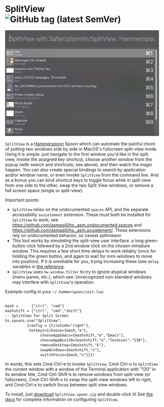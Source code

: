 # SplitView   ![GitHub tag (latest SemVer)](https://img.shields.io/github/tag/jdtsmith/SplitView.svg?label=Version)


![SplitView in Action](https://raw.githubusercontent.com/jdtsmith/SplitView/master/sv.png)

`SplitView` is a [Hammerspoon](https://www.hammerspoon.org) Spoon which can automate the painful chore of putting two windows side by side in MacOS's fullscreen split-view mode.  Using it is simple: just navigate to the first window you'd like in the split view, invoke the assigned key shortcut, choose another window from the popup (with search and shortcuts; see above), and then watch the magic happen. You can also create special bindings to search by application and/or window name, or even invoke `SplitView` from the command line.  And as a bonus you can bind shortcut keys to toggle focus while in split view from one side to the other, swap the two Split View windows, or remove a full screen space (single or split-view).

Important points:
* `SplitView` relies on the undocumented `spaces` API, and the separate accessibility `axuielement` extension.  These _must_ both be installed for `SplitView` to work; see https://github.com/asmagill/hs._asm.undocumented.spaces and https://github.com/asmagill/hs._asm.axuielement/.  These extensions rely on undocumented behavior, so caveat splitviewor.
* This tool works by _simulating_ the split-view user interface: a long green-button click followed by a 2nd window click on the chosen miniature window.  This requires a few short time delays to work reliably (once for holding the green button, and again to wait for mini-windows to move into position).  If it is unreliable for you, trying increasing these (see `delay` variables in [the reference](http://htmlpreview.github.io/?https://github.com/jdtsmith/SplitView/blob/master/html/SplitView.html).
* `SplitView` uses `hw.window.filter` to try to ignore atypical windows (menu panes, etc.), which see.  Unrecognized non-standard windows may interfere with `SplitView`'s operation.

Example config in your `~/.hammerspoon/init.lua`:
```

mash =      {"ctrl", "cmd"}
mashshift = {"ctrl", "cmd","shift"}
-- SplitView for Split Screen 
hs.spoons.use("SplitView",
	      {config = {tileSide="right"},
	       hotkeys={choose={mash,"e"},
	       		chooseAppEmacs={mashshift,"e","Emacs"},
	       		chooseAppWin130={mashshift,"o","Terminal","130"},
	       		removeDesktop={mashshift,"k"},
	       		swapWindows={mashshift,"x"},
	       		switchFocus={mash,"x"}}})
```

In words, this sets Cmd-Ctrl-e to invoke `SplitView`, Cmd-Ctrl-o to `SplitView` the current window with a window of the Terminal application with "130" in its window title, Cmd-Ctrl-Shift-k to remove windows from split-view (or fullscreen), Cmd-Ctrl-Shift-x to swap the split-view windows left to right, and Cmd-Ctrl-x to switch focus between split view windows.  

To install, just [download](https://github.com/jdtsmith/SplitView/releases/latest) `SplitView.spoon.zip` and double-click it!
See [the docs](http://htmlpreview.github.io/?https://github.com/jdtsmith/SplitView/blob/master/html/SplitView.html) for complete information on configuring `SplitView`.
